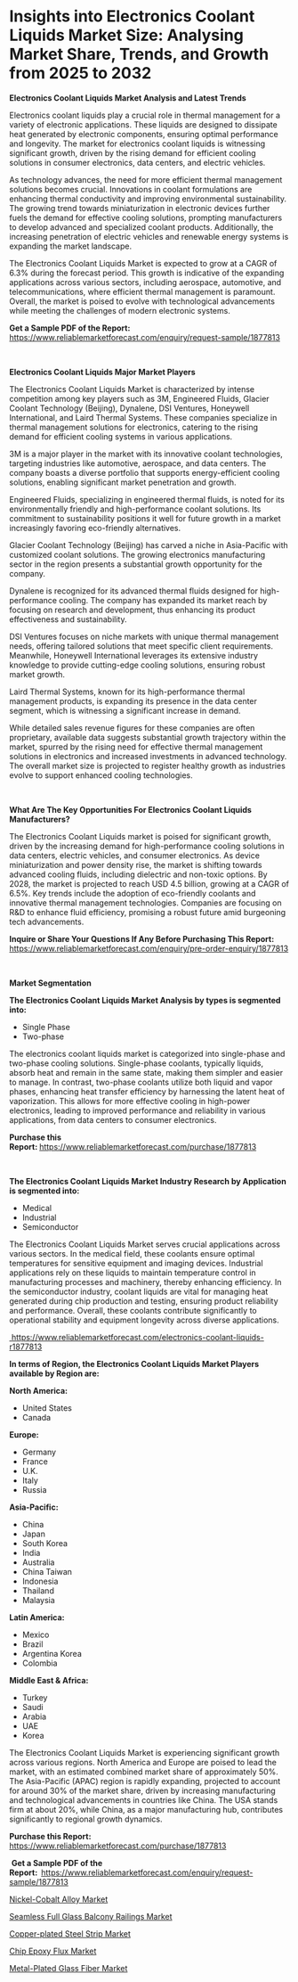 <p><h1>Insights into Electronics Coolant Liquids Market Size: Analysing Market Share, Trends, and Growth from 2025 to 2032</h1></p><p><strong>Electronics Coolant Liquids Market Analysis and Latest Trends</strong></p>
<p><p>Electronics coolant liquids play a crucial role in thermal management for a variety of electronic applications. These liquids are designed to dissipate heat generated by electronic components, ensuring optimal performance and longevity. The market for electronics coolant liquids is witnessing significant growth, driven by the rising demand for efficient cooling solutions in consumer electronics, data centers, and electric vehicles.</p><p>As technology advances, the need for more efficient thermal management solutions becomes crucial. Innovations in coolant formulations are enhancing thermal conductivity and improving environmental sustainability. The growing trend towards miniaturization in electronic devices further fuels the demand for effective cooling solutions, prompting manufacturers to develop advanced and specialized coolant products. Additionally, the increasing penetration of electric vehicles and renewable energy systems is expanding the market landscape.</p><p>The Electronics Coolant Liquids Market is expected to grow at a CAGR of 6.3% during the forecast period. This growth is indicative of the expanding applications across various sectors, including aerospace, automotive, and telecommunications, where efficient thermal management is paramount. Overall, the market is poised to evolve with technological advancements while meeting the challenges of modern electronic systems.</p></p>
<p><strong>Get a Sample PDF of the Report:&nbsp;</strong> <a href="https://www.reliablemarketforecast.com/enquiry/request-sample/1877813?utm_campaign=1833&utm_medium=2&utm_source=Github&utm_content=ia&utm_term=03042025&utm_id=electronics-coolant-liquids">https://www.reliablemarketforecast.com/enquiry/request-sample/1877813</a></p>
<p>&nbsp;</p>
<p><strong>Electronics Coolant Liquids Major Market Players</strong></p>
<p><p>The Electronics Coolant Liquids Market is characterized by intense competition among key players such as 3M, Engineered Fluids, Glacier Coolant Technology (Beijing), Dynalene, DSI Ventures, Honeywell International, and Laird Thermal Systems. These companies specialize in thermal management solutions for electronics, catering to the rising demand for efficient cooling systems in various applications.</p><p>3M is a major player in the market with its innovative coolant technologies, targeting industries like automotive, aerospace, and data centers. The company boasts a diverse portfolio that supports energy-efficient cooling solutions, enabling significant market penetration and growth.</p><p>Engineered Fluids, specializing in engineered thermal fluids, is noted for its environmentally friendly and high-performance coolant solutions. Its commitment to sustainability positions it well for future growth in a market increasingly favoring eco-friendly alternatives.</p><p>Glacier Coolant Technology (Beijing) has carved a niche in Asia-Pacific with customized coolant solutions. The growing electronics manufacturing sector in the region presents a substantial growth opportunity for the company.</p><p>Dynalene is recognized for its advanced thermal fluids designed for high-performance cooling. The company has expanded its market reach by focusing on research and development, thus enhancing its product effectiveness and sustainability.</p><p>DSI Ventures focuses on niche markets with unique thermal management needs, offering tailored solutions that meet specific client requirements. Meanwhile, Honeywell International leverages its extensive industry knowledge to provide cutting-edge cooling solutions, ensuring robust market growth.</p><p>Laird Thermal Systems, known for its high-performance thermal management products, is expanding its presence in the data center segment, which is witnessing a significant increase in demand.</p><p>While detailed sales revenue figures for these companies are often proprietary, available data suggests substantial growth trajectory within the market, spurred by the rising need for effective thermal management solutions in electronics and increased investments in advanced technology. The overall market size is projected to register healthy growth as industries evolve to support enhanced cooling technologies.</p></p>
<p>&nbsp;</p>
<p><strong>What Are The Key Opportunities For Electronics Coolant Liquids Manufacturers?</strong></p>
<p><p>The Electronics Coolant Liquids market is poised for significant growth, driven by the increasing demand for high-performance cooling solutions in data centers, electric vehicles, and consumer electronics. As device miniaturization and power density rise, the market is shifting towards advanced cooling fluids, including dielectric and non-toxic options. By 2028, the market is projected to reach USD 4.5 billion, growing at a CAGR of 6.5%. Key trends include the adoption of eco-friendly coolants and innovative thermal management technologies. Companies are focusing on R&D to enhance fluid efficiency, promising a robust future amid burgeoning tech advancements.</p></p>
<p><strong>Inquire or Share Your Questions If Any Before Purchasing This Report:</strong> <a href="https://www.reliablemarketforecast.com/enquiry/pre-order-enquiry/1877813?utm_campaign=1833&utm_medium=2&utm_source=Github&utm_content=ia&utm_term=03042025&utm_id=electronics-coolant-liquids">https://www.reliablemarketforecast.com/enquiry/pre-order-enquiry/1877813</a></p>
<p>&nbsp;</p>
<p><strong>Market Segmentation</strong></p>
<p><strong>The Electronics Coolant Liquids Market Analysis by types is segmented into:</strong></p>
<p><ul><li>Single Phase</li><li>Two-phase</li></ul></p>
<p><p>The electronics coolant liquids market is categorized into single-phase and two-phase cooling solutions. Single-phase coolants, typically liquids, absorb heat and remain in the same state, making them simpler and easier to manage. In contrast, two-phase coolants utilize both liquid and vapor phases, enhancing heat transfer efficiency by harnessing the latent heat of vaporization. This allows for more effective cooling in high-power electronics, leading to improved performance and reliability in various applications, from data centers to consumer electronics.</p></p>
<p><strong>Purchase this Report:&nbsp;</strong><a href="https://www.reliablemarketforecast.com/purchase/1877813?utm_campaign=1833&utm_medium=2&utm_source=Github&utm_content=ia&utm_term=03042025&utm_id=electronics-coolant-liquids">https://www.reliablemarketforecast.com/purchase/1877813</a></p>
<p>&nbsp;</p>
<p><strong>The Electronics Coolant Liquids Market Industry Research by Application is segmented into:</strong></p>
<p><ul><li>Medical</li><li>Industrial</li><li>Semiconductor</li></ul></p>
<p><p>The Electronics Coolant Liquids Market serves crucial applications across various sectors. In the medical field, these coolants ensure optimal temperatures for sensitive equipment and imaging devices. Industrial applications rely on these liquids to maintain temperature control in manufacturing processes and machinery, thereby enhancing efficiency. In the semiconductor industry, coolant liquids are vital for managing heat generated during chip production and testing, ensuring product reliability and performance. Overall, these coolants contribute significantly to operational stability and equipment longevity across diverse applications.</p></p>
<p><a href="https://www.reliablemarketforecast.com/electronics-coolant-liquids-r1877813?utm_campaign=1833&utm_medium=2&utm_source=Github&utm_content=ia&utm_term=03042025&utm_id=electronics-coolant-liquids">&nbsp;https://www.reliablemarketforecast.com/electronics-coolant-liquids-r1877813</a></p>
<p><strong>In terms of Region, the Electronics Coolant Liquids Market Players available by Region are:</strong></p>
<p>
    <p> <strong> North America: </strong>
        <ul>
            <li>United States</li>
            <li>Canada</li>
        </ul>
        </p> 
    <p> <strong> Europe: </strong>
        <ul>
            <li>Germany</li>
            <li>France</li>
            <li>U.K.</li>
            <li>Italy</li>
            <li>Russia</li>
        </ul>
        </p> 
    <p> <strong> Asia-Pacific: </strong>
        <ul>
            <li>China</li>
            <li>Japan</li>
            <li>South Korea</li>
            <li>India</li>
            <li>Australia</li>
            <li>China Taiwan</li>
            <li>Indonesia</li>
            <li>Thailand</li>
            <li>Malaysia</li>
        </ul>
        </p> 
    <p> <strong> Latin America: </strong>
        <ul>
            <li>Mexico</li>
            <li>Brazil</li>
            <li>Argentina Korea</li>
            <li>Colombia</li>
        </ul>
        </p> 
    <p> <strong> Middle East & Africa: </strong>
        <ul>
            <li>Turkey</li>
            <li>Saudi</li>
            <li>Arabia</li>
            <li>UAE</li>
            <li>Korea</li>
        </ul>
    </p>
    </p>
<p><p>The Electronics Coolant Liquids Market is experiencing significant growth across various regions. North America and Europe are poised to lead the market, with an estimated combined market share of approximately 50%. The Asia-Pacific (APAC) region is rapidly expanding, projected to account for around 30% of the market share, driven by increasing manufacturing and technological advancements in countries like China. The USA stands firm at about 20%, while China, as a major manufacturing hub, contributes significantly to regional growth dynamics.</p></p>
<p><strong>Purchase this Report: </strong><a href="https://www.reliablemarketforecast.com/purchase/1877813?utm_campaign=1833&utm_medium=2&utm_source=Github&utm_content=ia&utm_term=03042025&utm_id=electronics-coolant-liquids">https://www.reliablemarketforecast.com/purchase/1877813</a></p>
<p>&nbsp;<strong>Get a Sample PDF of the Report:&nbsp;&nbsp;</strong><a href="https://www.reliablemarketforecast.com/enquiry/request-sample/1877813?utm_campaign=1833&utm_medium=2&utm_source=Github&utm_content=ia&utm_term=03042025&utm_id=electronics-coolant-liquids">https://www.reliablemarketforecast.com/enquiry/request-sample/1877813</a></p>
<p><strong></strong></p>
<p><p><a href="https://github.com/dichkotuanny/Market-Research-Report-List-1/blob/main/nickel-cobalt-alloy-market.md?utm_campaign=1833&utm_medium=2&utm_source=Github&utm_content=ia&utm_term=03042025&utm_id=electronics-coolant-liquids">Nickel-Cobalt Alloy Market</a></p><p><a href="https://github.com/dahcheeviola/Market-Research-Report-List-1/blob/main/seamless-full-glass-balcony-railings-market.md?utm_campaign=1833&utm_medium=2&utm_source=Github&utm_content=ia&utm_term=03042025&utm_id=electronics-coolant-liquids">Seamless Full Glass Balcony Railings Market</a></p><p><a href="https://github.com/budenhanelfc/Market-Research-Report-List-1/blob/main/copper-plated-steel-strip-market.md?utm_campaign=1833&utm_medium=2&utm_source=Github&utm_content=ia&utm_term=03042025&utm_id=electronics-coolant-liquids">Copper-plated Steel Strip Market</a></p><p><a href="https://github.com/cagleplittrw/Market-Research-Report-List-1/blob/main/chip-epoxy-flux-market.md?utm_campaign=1833&utm_medium=2&utm_source=Github&utm_content=ia&utm_term=03042025&utm_id=electronics-coolant-liquids">Chip Epoxy Flux Market</a></p><p><a href="https://github.com/marrahcerpas05/Market-Research-Report-List-1/blob/main/metal-plated-glass-fiber-market.md?utm_campaign=1833&utm_medium=2&utm_source=Github&utm_content=ia&utm_term=03042025&utm_id=electronics-coolant-liquids">Metal-Plated Glass Fiber Market</a></p></p>